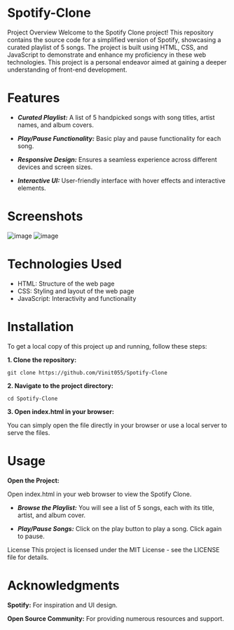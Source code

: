 # Spotify-Clone
Project Overview
Welcome to the Spotify Clone project! This repository contains the source code for a simplified version of Spotify, 
showcasing a curated playlist of 5 songs. The project is built using HTML, CSS, and JavaScript to demonstrate and enhance my proficiency in these web technologies. 
This project is a personal endeavor aimed at gaining a deeper understanding of front-end development.

# Features
* ***Curated Playlist:***   A list of 5 handpicked songs with song titles, artist names, and album covers.

* ***Play/Pause Functionality:***   Basic play and pause functionality for each song.

* ***Responsive Design:***   Ensures a seamless experience across different devices and screen sizes.

* ***Interactive UI:***   User-friendly interface with hover effects and interactive elements.

# Screenshots
![image](https://github.com/Vinit055/Spotify-Clone/assets/95849250/b3a7387f-b742-4617-b1ca-cba16aedd9d3)
![image](https://github.com/Vinit055/Spotify-Clone/assets/95849250/0fffc150-0672-4708-b733-fd6cfe1bd060)

# Technologies Used
* HTML: Structure of the web page
* CSS: Styling and layout of the web page
* JavaScript: Interactivity and functionality
# Installation
To get a local copy of this project up and running, follow these steps:

**1. Clone the repository:**

```git clone https://github.com/Vinit055/Spotify-Clone```

**2. Navigate to the project directory:**

```cd Spotify-Clone```

**3. Open index.html in your browser:**

You can simply open the file directly in your browser or use a local server to serve the files.

# Usage

**Open the Project:**

Open index.html in your web browser to view the Spotify Clone.

* ***Browse the Playlist:***
You will see a list of 5 songs, each with its title, artist, and album cover.

* ***Play/Pause Songs:***
Click on the play button to play a song. Click again to pause.


License
This project is licensed under the MIT License - see the LICENSE file for details.

# Acknowledgments
**Spotify:** For inspiration and UI design.

**Open Source Community:** For providing numerous resources and support.
